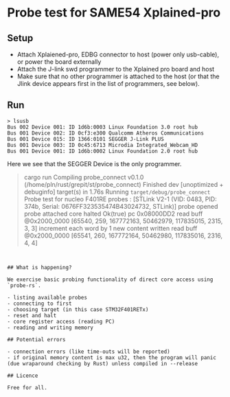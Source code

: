 # Probe test for SAME54 Xplained-pro

## Setup

- Attach Xplaiened-pro, EDBG connector to host (power only usb-cable), or power the board externally
- Attach the J-link swd programmer to the Xplained pro board and host
- Make sure that no other programmer is attached to the host (or that the Jlink device appears first in the list of programmers, see below).

## Run

``` shell
> lsusb
Bus 002 Device 001: ID 1d6b:0003 Linux Foundation 3.0 root hub
Bus 001 Device 002: ID 0cf3:e300 Qualcomm Atheros Communications
Bus 001 Device 015: ID 1366:0101 SEGGER J-Link PLUS
Bus 001 Device 003: ID 0c45:6713 Microdia Integrated_Webcam_HD
Bus 001 Device 001: ID 1d6b:0002 Linux Foundation 2.0 root hub
```

Here we see that the SEGGER Device is the only programmer.

> cargo run
   Compiling probe_connect v0.1.0 (/home/pln/rust/grepit/st/probe_connect)
    Finished dev [unoptimized + debuginfo] target(s) in 1.76s
     Running `target/debug/probe_connect`
Probe test for nucleo F401RE
probes : [STLink V2-1 (VID: 0483, PID: 374b, Serial: 0676FF323535474B43024732, STLink)]
probe opened
probe attached
core halted Ok(true)
pc 0x08000DD2
read buff @0x2000_0000
[65540, 259, 167772163, 50462979, 117835015, 2315, 3, 3]
increment each word by 1
new content written
read buff @0x2000_0000
[65541, 260, 167772164, 50462980, 117835016, 2316, 4, 4]
```


## What is happening?

We exercise basic probing functionality of direct core access using `probe-rs`.

- listing available probes
- connecting to first
- choosing target (in this case STM32F401RETx)
- reset and halt
- core register access (reading PC)
- reading and writing memory

## Potential errors

- connection errors (like time-outs will be reported)
- if original memory content is max u32, then the program will panic (due wraparound checking by Rust) unless compiled in --release

## Licence

Free for all.
